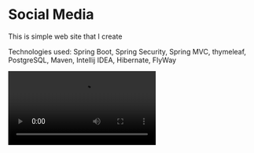 # Social Media

This is simple web site that I create

Technologies used: Spring Boot, Spring Security, Spring MVC, thymeleaf, PostgreSQL, Maven, Intellij IDEA, Hibernate, FlyWay

![alt text](https://s3.amazonaws.com/img0.recordit.co/VsWmCb9Hvi.mp4?AWSAccessKeyId=AKIAUQ5RURZ7ND2T2B6I&Expires=1615296272&Signature=nWymKsoVqBMfQtAoLkytMDHmr%2Bg%3D)
